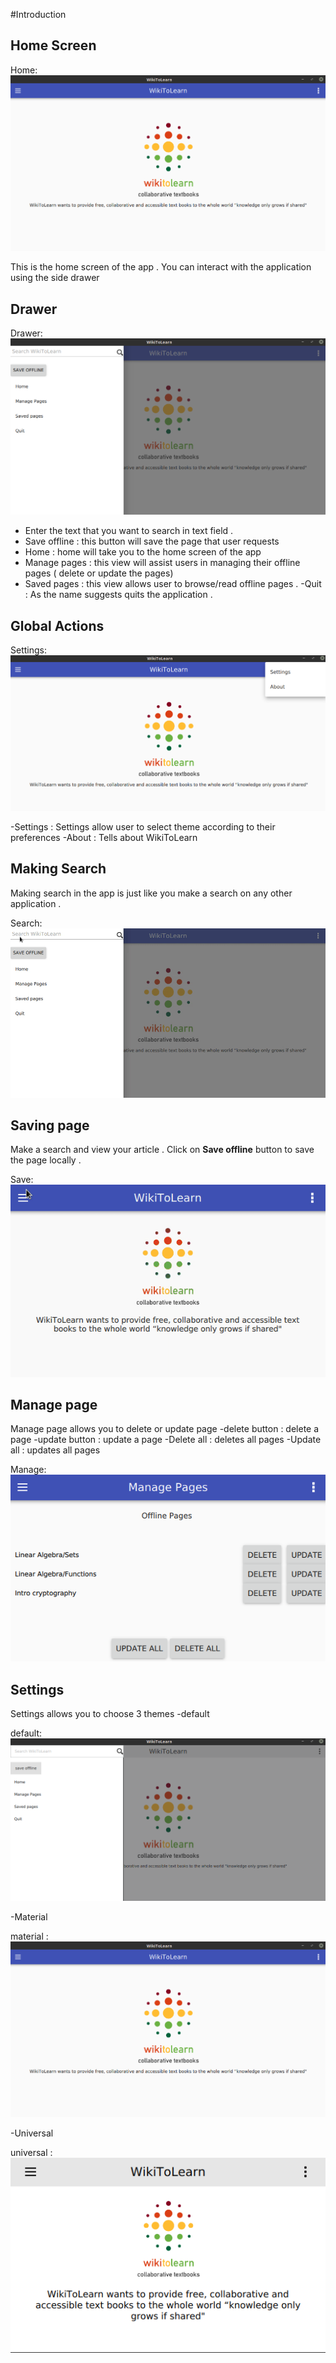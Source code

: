 #Introduction 

## Home Screen

Home: ![Home](/doc/docs/home.png "home")

This is the home screen of the app . You can interact with the application using the side drawer



## Drawer 

Drawer: ![Drawer](/doc/docs/drawer.png "drawer")

- Enter the text that you want to search in text field .
- Save offline : this button will save the page that user requests
- Home : home will take you to the home screen of the app
- Manage pages : this view will assist users in managing their offline pages ( delete or update the 	pages)
- Saved pages :  this view allows user  to browse/read offline pages . 
-Quit : As the name suggests quits the application . 

## Global Actions

Settings: ![Global](/doc/docs/settings.png "settings")

-Settings : Settings allow user to select theme according to their preferences 
-About : Tells about WikiToLearn 


## Making Search 

Making search in the app is just like you make a search on any other application . 

Search: ![Search](/doc/docs/search.gif "search")

## Saving page 

Make a search and view your article . Click on **Save offline** button to save the page locally .

Save: ![Save](/doc/docs/save.gif "save")

## Manage page 

Manage page allows you to delete or update page 
-delete button : delete a page
-update button : update a page
-Delete all : deletes all pages
-Update all : updates all pages 

Manage: ![Manage](/doc/docs/manage.png "Manage")


## Settings 

Settings allows you to choose 3 themes 
-default

default: ![default](/doc/docs/default.png "default")

-Material

material : ![material](/doc/docs/home.png "material")

-Universal

universal : ![universal](/doc/docs/universal.png "universal")


